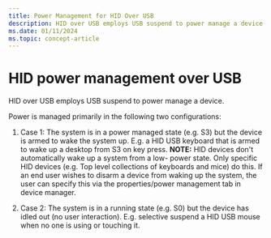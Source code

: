```yaml
---
title: Power Management for HID Over USB
description: HID over USB employs USB suspend to power manage a device.
ms.date: 01/11/2024
ms.topic: concept-article
---
```


# HID power management over USB

HID over USB employs USB suspend to power manage a device.

Power is managed primarily in the following two configurations:

1. Case 1: The system is in a power managed state (e.g. S3) but the device is armed to wake the system up. E.g. a HID USB keyboard that is armed to wake up a desktop from S3 on key press. **NOTE:** HID devices don't automatically wake up a system from a low- power state. Only specific HID devices (e.g. Top level collections of keyboards and mice) do this. If an end user wishes to disarm a device from waking up the system, the user can specify this via the properties/power management tab in device manager.

1. Case 2: The system is in a running state (e.g. S0) but the device has idled out (no user interaction). E.g. selective suspend a HID USB mouse when no one is using or touching it.
